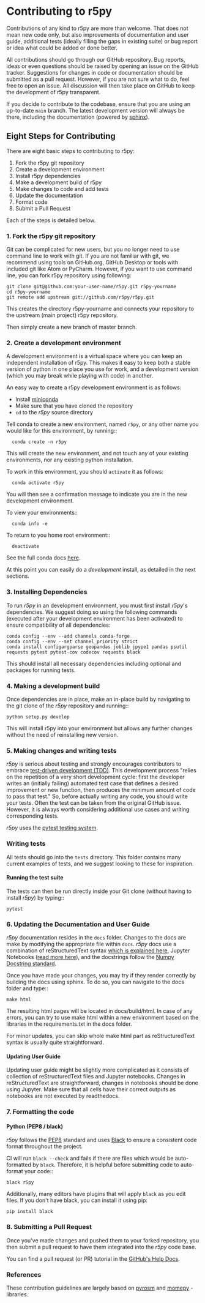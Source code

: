# Contributing to r5py

Contributions of any kind to r5py are more than welcome. That does not mean
new code only, but also improvements of documentation and user guide, additional
tests (ideally filling the gaps in existing suite) or bug report or idea what
could be added or done better.

All contributions should go through our GitHub repository. Bug reports, ideas or
even questions should be raised by opening an issue on the GitHub tracker.
Suggestions for changes in code or documentation should be submitted as a pull
request. However, if you are not sure what to do, feel free to open an issue.
All discussion will then take place on GitHub to keep the development of
r5py transparent.

If you decide to contribute to the codebase, ensure that you are using an
up-to-date `main` branch. The latest development version will always be there,
including the documentation (powered by [sphinx](https://www.sphinx-doc.org/)).

## Eight Steps for Contributing

There are eight basic steps to contributing to r5py:

1. Fork the r5py git repository
2. Create a development environment
3. Install r5py dependencies
4. Make a development build of r5py
5. Make changes to code and add tests
6. Update the documentation
7. Format code
8. Submit a Pull Request

Each of the steps is detailed below.

### 1. Fork the r5py git repository

Git can be complicated for new users, but you no longer need to use command line
to work with git. If you are not familiar with git, we recommend using tools on
GitHub.org, GitHub Desktop or tools with included git like Atom or PyCharm. However, if you
want to use command line, you can fork r5py repository using following:

    git clone git@github.com:your-user-name/r5py.git r5py-yourname
    cd r5py-yourname
    git remote add upstream git://github.com/r5py/r5py.git

This creates the directory r5py-yourname and connects your repository to
the upstream (main project) r5py repository.

Then simply create a new branch of master branch.

### 2. Create a development environment

A development environment is a virtual space where you can keep an independent
installation of r5py. This makes it easy to keep both a stable version of
python in one place you use for work, and a development version (which you may
break while playing with code) in another.

An easy way to create a r5py development environment is as follows:

- Install [miniconda](http://conda.pydata.org/miniconda.html)
- Make sure that you have cloned the repository
- `cd` to the *r5py* source directory

Tell conda to create a new environment, named `r5py`, or any other name you would like
for this environment, by running::

      conda create -n r5py

This will create the new environment, and not touch any of your existing environments,
nor any existing python installation.

To work in this environment, you should `activate` it as follows:

      conda activate r5py

You will then see a confirmation message to indicate you are in the new development environment.

To view your environments::

      conda info -e

To return to you home root environment::

      deactivate

See the full conda docs [here](http://conda.pydata.org/docs).

At this point you can easily do a *development* install, as detailed in the next sections.

### 3. Installing Dependencies

To run *r5py* in an development environment, you must first install
*r5py*'s dependencies. We suggest doing so using the following commands
(executed after your development environment has been activated)
to ensure compatibility of all dependencies:

    conda config --env --add channels conda-forge
    conda config --env --set channel_priority strict
    conda install configargparse geopandas joblib jpype1 pandas psutil requests pytest pytest-cov codecov requests black

This should install all necessary dependencies including optional and packages for running tests.

### 4. Making a development build

Once dependencies are in place, make an in-place build by navigating to the git
clone of the *r5py* repository and running::

    python setup.py develop

This will install r5py into your environment but allows any further changes
without the need of reinstalling new version.

### 5. Making changes and writing tests

*r5py* is serious about testing and strongly encourages contributors to embrace
[test-driven development (TDD)](http://en.wikipedia.org/wiki/Test-driven_development).
This development process "relies on the repetition of a very short development cycle:
first the developer writes an (initially failing) automated test case that defines a desired
improvement or new function, then produces the minimum amount of code to pass that test."
So, before actually writing any code, you should write your tests. Often the test can be
taken from the original GitHub issue. However, it is always worth considering additional
use cases and writing corresponding tests.

*r5py* uses the [pytest testing system](http://doc.pytest.org/en/latest).

### Writing tests

All tests should go into the `tests` directory. This folder contains many
current examples of tests, and we suggest looking to these for inspiration.

#### Running the test suite

The tests can then be run directly inside your Git clone (without having to
install *r5py*) by typing::

    pytest

### 6. Updating the Documentation and User Guide

*r5py* documentation resides in the `docs` folder. Changes to the docs are
make by modifying the appropriate file within `docs`.
*r5py* docs use a combination of reStructuredText syntax [which is explained here](http://www.sphinx-doc.org/en/stable/rest.html#rst-primer), 
Jupyter Notebooks ([read more here](https://docs.jupyter.org/en/latest)),
and the docstrings follow the [Numpy Docstring standard](https://github.com/numpy/numpy/blob/master/doc/HOWTO_DOCUMENT.rst.txt).

Once you have made your changes, you may try if they render correctly by building the docs using sphinx.
To do so, you can navigate to the docs folder and type::

    make html

The resulting html pages will be located in docs/build/html. In case of any errors,
you can try to use make html within a new environment based on the libraries in the requirements.txt in the docs folder.

For minor updates, you can skip whole make html part as reStructuredText syntax is
usually quite straightforward.

#### Updating User Guide


Updating user guide might be slightly more complicated as it
consists of collection of reStructuredText files and Jupyter notebooks.
Changes in reStructuredText are straightforward, changes in notebooks should be done using Jupyter. Make sure that all cells have their correct outputs as notebooks
are not executed by readthedocs.

### 7. Formatting the code

#### Python (PEP8 / black)

*r5py* follows the [PEP8](http://www.python.org/dev/peps/pep-0008) standard
and uses [Black](https://black.readthedocs.io/en/stable/) to ensure a consistent code format throughout the project.

CI will run `black --check` and fails if there are files which would be
auto-formatted by `black`. Therefore, it is helpful before submitting code to
auto-format your code::

    black r5py

Additionally, many editors have plugins that will apply `black` as you edit files.
If you don't have black, you can install it using pip:

    pip install black

### 8. Submitting a Pull Request

Once you've made changes and pushed them to your forked repository, you then
submit a pull request to have them integrated into the *r5py* code base.

You can find a pull request (or PR) tutorial in the [GitHub's Help Docs](https://help.github.com/articles/using-pull-requests).

### References

These contribution guidelines are largely based on [pyrosm](https://pyrosm.readthedocs.io/en/latest/) and [momepy](http://docs.momepy.org/en/stable/) -libraries.
